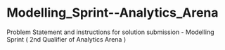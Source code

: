 # Modelling_Sprint--Analytics_Arena
Problem Statement and instructions for solution submission - Modelling Sprint ( 2nd Qualifier of Analytics Arena )
